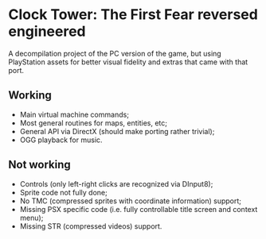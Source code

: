 # Clock Tower: The First Fear reversed engineered
A decompilation project of the PC version of the game, but using PlayStation assets for better visual fidelity and extras that came with that port.

## Working
* Main virtual machine commands;
* Most general routines for maps, entities, etc;
* General API via DirectX (should make porting rather trivial);
* OGG playback for music.

## Not working
* Controls (only left-right clicks are recognized via DInput8);
* Sprite code not fully done;
* No TMC (compressed sprites with coordinate information) support;
* Missing PSX specific code (i.e. fully controllable title screen and context menu);
* Missing STR (compressed videos) support.
